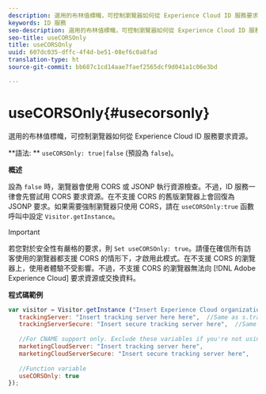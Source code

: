 ```yaml
---
description: 選用的布林值標幟，可控制瀏覽器如何從 Experience Cloud ID 服務要求資源。
keywords: ID 服務
seo-description: 選用的布林值標幟，可控制瀏覽器如何從 Experience Cloud ID 服務要求資源。
seo-title: useCORSOnly
title: useCORSOnly
uuid: 607dc035-dffc-4f4d-be51-08ef6c0a8fad
translation-type: ht
source-git-commit: bb687c1cd14aae7faef2565dcf9d041a1c06e3bd

---
```



# useCORSOnly{#usecorsonly}

選用的布林值標幟，可控制瀏覽器如何從 Experience Cloud ID 服務要求資源。

**語法: ** `useCORSOnly: true|false` (預設為 `false`)。

**概述**

設為 `false` 時，瀏覽器會使用 CORS 或 JSONP 執行資源檢查。不過，ID 服務一律會先嘗試用 CORS 要求資源。在不支援 CORS 的舊版瀏覽器上會回復為 JSONP 要求。如果需要強制瀏覽器只使用 CORS，請在 `useCORSOnly:true` 函數呼叫中設定 `Visitor.getInstance`。

>[!IMPORTANT]
>
>若您對於安全性有嚴格的要求，則 `Set useCORSOnly: true`。請僅在確信所有訪客使用的瀏覽器都支援 CORS 的情形下，才啟用此模式。在不支援 CORS 的瀏覽器上，使用者體驗不受影響。不過，不支援 CORS 的瀏覽器無法向 [!DNL Adobe Experience Cloud] 要求資源或交換資料。

**程式碼範例**

```js
var visitor = Visitor.getInstance ("Insert Experience Cloud organization ID here",{ 
   trackingServer: "Insert tracking server here here",  //Same as s.trackingServer 
   trackingServerSecure: "Insert secure tracking server here",  //Same as s.trackingServerSecure 
 
   //For CNAME support only. Exclude these variables if you're not using CNAME 
   marketingCloudServer: "Insert tracking server here", 
   marketingCloudServerSecure: "Insert secure tracking server here", 
 
   //Function variable 
   useCORSOnly: true 
});
```

